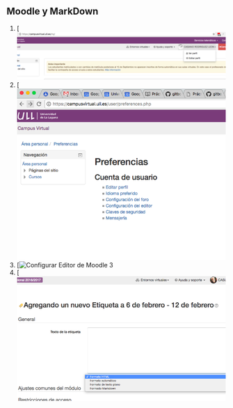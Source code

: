 ## Moodle y MarkDown


1. [![Configurar Editor de Moodle 1](assets/moodle/configurareditormoodle1.png)
2. [![Configurar Editor de Moodle 2](assets/moodle/configurareditormoodle2.png)
3. [![Configurar Editor de Moodle 3](assets/moodle/configurareditormoodle3.png)
3. [![Crear etiqueta en Formato Moodle](assets/moodle/crearetiquetamoodleformatomd.png)
